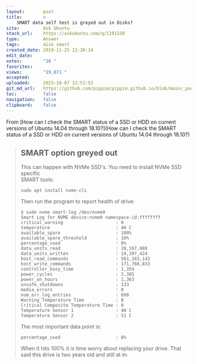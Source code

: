 ```yaml
---
layout:       post
title:        >
    SMART data self test is greyed out in Disks?
site:         Ask Ubuntu
stack_url:    https://askubuntu.com/q/1191538
type:         Answer
tags:         disk smart
created_date: 2019-11-25 12:26:14
edit_date:    
votes:        "16 "
favorites:    
views:        "19,071 "
accepted:     
uploaded:     2023-10-07 12:52:52
git_md_url:   https://github.com/pippim/pippim.github.io/blob/main/_posts/2019/2019-11-25-SMART-data-self-test-is-greyed-out-in-Disks_.md
toc:          false
navigation:   false
clipboard:    false
---
```


From [How can I check the SMART status of a SSD or HDD on current versions of Ubuntu 14.04 through 18.10?](How can I check the SMART status of a SSD or HDD on current versions of Ubuntu 14.04 through 18.10?)

> ## SMART option greyed out  
>   
> This can happen with NVMe SSD's. You need to install NVMe SSD specific  
> SMART tools:  
>   
>     sudo apt install nvme-cli  
>   
> Then run the program to report health of drive:  
>   
>     $ sudo nvme smart-log /dev/nvme0  
>     Smart Log for NVME device:nvme0 namespace-id:ffffffff  
>     critical_warning                    : 0  
>     temperature                         : 40 C  
>     available_spare                     : 100%  
>     available_spare_threshold           : 10%  
>     percentage_used                     : 0%  
>     data_units_read                     : 28,167,888  
>     data_units_written                  : 19,397,424  
>     host_read_commands                  : 561,183,142  
>     host_write_commands                 : 171,788,833  
>     controller_busy_time                : 1,354  
>     power_cycles                        : 2,385  
>     power_on_hours                      : 1,363  
>     unsafe_shutdowns                    : 133  
>     media_errors                        : 0  
>     num_err_log_entries                 : 608  
>     Warning Temperature Time            : 0  
>     Critical Composite Temperature Time : 0  
>     Temperature Sensor 1                : 40 C  
>     Temperature Sensor 2                : 51 C  
>   
> The most important data point is:  
>   
>     percentage_used                     : 0%  
>   
> When it hits 100% it is time worry about replacing your drive. That  
> said this drive is two years old and still at `0%`  

